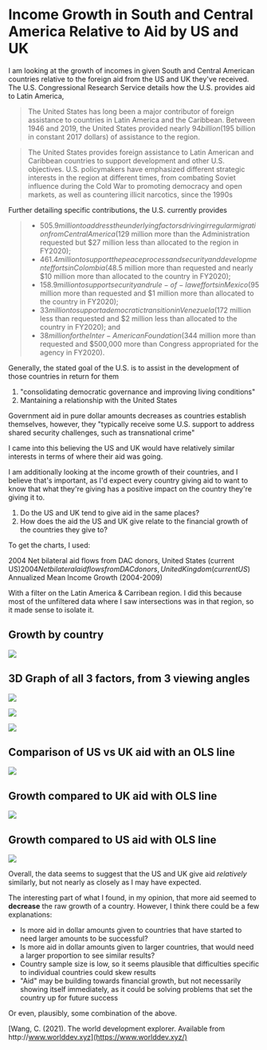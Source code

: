 # Income Growth in South and Central America Relative to Aid by US and UK

I am looking at the growth of incomes in given South and Central American countries relative to the foreign aid from the US and UK they've received. The U.S. Congressional Research Service details how the U.S. provides aid to Latin America,

>The United States has long been a major contributor of foreign assistance to countries in Latin America and the Caribbean. Between 1946 and 2019, the United States provided nearly $94 billion ($195 billion in constant 2017 dollars) of assistance to the region.

>The United States provides foreign assistance to Latin American and Caribbean countries to support development and other U.S. objectives. U.S. policymakers have emphasized different strategic interests in the region at different times, from combating Soviet influence during the Cold War to promoting democracy and open markets, as well as countering illicit narcotics, since the 1990s

Further detailing specific contributions, the U.S. currently provides

> * $505.9 million to address the underlying factors driving irregular migration fromCentral America ($129 million more than the Administration requested but $27 million less than allocated to the region in FY2020);
> * $461.4 million to support the peace process and security and development efforts in Colombia ($48.5 million more than requested and nearly $10 million more than allocated to the country in FY2020);
> * $158.9 million to support security and rule-of-law efforts in Mexico ($95 million more than requested and $1 million more than allocated to the country in FY2020);
> * $33 million to support a democratic transition in Venezuela ($172 million less than requested and $2 million less than allocated to the country in FY2020); and
> * $38 million for the Inter-American Foundation ($344 million more than requested and $500,000 more than Congress appropriated for the agency in FY2020).

Generally, the stated goal of the U.S. is to assist in the development of those countries in return for them

1. "consolidating democratic governance and improving living conditions"
2. Mantaining a relationship with the United States

Government aid in pure dollar amounts decreases as countries establish themselves, however, they "typically receive some U.S. support to address shared security challenges, such as transnational crime"


I came into this believing the US and UK would have relatively similar interests in terms of where their aid was going.

I am additionally looking at the income growth of their countries, and I believe that's important, as I'd expect every country giving aid to want to know that what they're giving has a positive impact on the country they're giving it to.

1. Do the US and UK tend to give aid in the same places?
2. How does the aid the US and UK give relate to the financial growth of the countries they give to?

To get the charts, I used:

2004 Net bilateral aid flows from DAC donors, United States (current US$)
2004 Net bilateral aid flows from DAC donors, United Kingdom (current US$)
Annualized Mean Income Growth (2004-2009)

With a filter on the Latin America & Carribean region. I did this because most of the unfiltered data where I saw intersections was in that region, so it made sense to isolate it.

## Growth by country

![](https://i.imgur.com/N81CuHj.png)

## 3D Graph of all 3 factors, from 3 viewing angles

![](https://i.imgur.com/41WYkte.png)

![](https://i.imgur.com/JpwS5Ni.png)

![](https://i.imgur.com/5wKJJBF.png)

## Comparison of US vs UK aid with an OLS line

![](https://i.imgur.com/SXWUhjE.png)

## Growth compared to UK aid with OLS line

![](https://i.imgur.com/YUHNB8a.png)

## Growth compared to US aid with OLS line

![](https://i.imgur.com/T6Q70kb.png)

Overall, the data seems to suggest that the US and UK give aid *relatively* similarly, but not nearly as closely as I may have expected.

The interesting part of what I found, in my opinion, that more aid seemed to **decrease** the raw growth of a country. However, I think there could be a few explanations:

* Is more aid in dollar amounts given to countries that have started to need larger amounts to be successful?
* Is more aid in dollar amounts given to larger countries, that would need a larger proportion to see similar results?
* Country sample size is low, so it seems plausible that difficulties specific to individual countries could skew results
* "Aid" may be building towards financial growth, but not necessarily showing itself immediately, as it could be solving problems that set the country up for future success

Or even, plausibly, some combination of the above.

[Wang, C. (2021). The world development explorer. Available from http﻿://www.worlddev.xyz](https://www.worlddev.xyz/)

